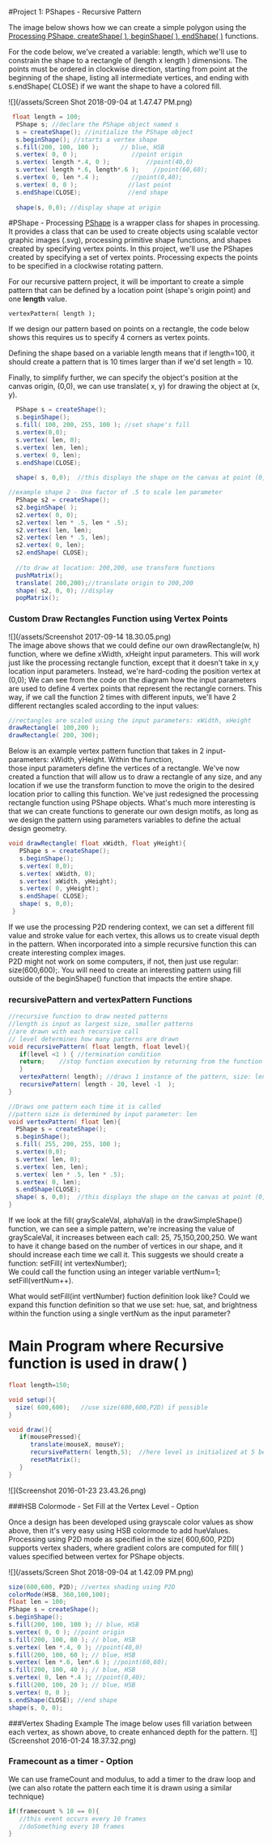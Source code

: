 #Project 1: PShapes - Recursive Pattern

The image below shows how we can create a simple polygon using the [Processing PShape, createShape\( \), beginShape\( \), endShape\( \)](https://processing.org/reference/beginShape_.html) functions.

For the code below, we've created a variable: length, which we'll use to constrain the shape to a rectangle of (length x length ) dimensions.  The points must be ordered in clockwise direction, starting from point at the beginning of the shape, listing all intermediate vertices, and ending with s.endShape( CLOSE) if we want the shape to have a colored fill.


![](/assets/Screen Shot 2018-09-04 at 1.47.47 PM.png)

```java
 float length = 100;
  PShape s; //declare the PShape object named s
  s = createShape(); //initialize the PShape object
  s.beginShape(); //starts a vertex shape
  s.fill(200, 100, 100 );      // blue, HSB
  s.vertex( 0, 0 );               //point origin
  s.vertex( length *.4, 0 );          //point(40,0)
  s.vertex( length *.6, length*.6 );    //point(60,60);
  s.vertex( 0, len *.4 );         //point(0,40);
  s.vertex( 0, 0 );              //last point
  s.endShape(CLOSE);             //end shape
  
  shape(s, 0,0); //display shape at origin
```


#PShape - Processing
[PShape](https://processing.org/reference/PShape.html) is a wrapper class for shapes in processing.  It provides a class that can be used to create objects using scalable vector graphic images (.svg), processing primitive shape functions, and shapes created by specifying vertex points.  In this project, we'll use the PShapes created by specifying a set of vertex points.  Processing expects the points to be specified in a clockwise rotating pattern.

For our recursive pattern project, it will be important to create a simple pattern that can be defined by a location point \(shape's origin point\) and one **length** value.

`vertexPattern( length );`

If we design our pattern based on points on a rectangle, the code below shows this requires us to specify 4 corners as vertex points.  

Defining the shape based on a variable length means that if length=100, it should create a pattern that is 10 times larger than if we'd set length = 10.

Finally, to simplify further, we can specify the object's position at the canvas origin, (0,0), we can use translate( x, y) for drawing the object at (x, y).

```java
  PShape s = createShape();
  s.beginShape();
  s.fill( 100, 200, 255, 100 ); //set shape's fill
  s.vertex(0,0);
  s.vertex( len, 0);
  s.vertex( len, len);
  s.vertex( 0, len);
  s.endShape(CLOSE);
  
  shape( s, 0,0);  //this displays the shape on the canvas at point (0,0)

//example shape 2 - Use factor of .5 to scale len parameter
  PShape s2 = createShape();
  s2.beginShape( );
  s2.vertex( 0, 0);
  s2.vertex( len * .5, len * .5);
  s2.vertex( len, len);
  s2.vertex( len * .5, len);
  s2.vertex( 0, len);
  s2.endShape( CLOSE);
  
  //to draw at location: 200,200, use transform functions
  pushMatrix();
  translate( 200,200);//translate origin to 200,200
  shape( s2, 0, 0); //display 
  popMatrix();
```

### Custom Draw Rectangles Function using Vertex Points

![](/assets/Screenshot 2017-09-14 18.30.05.png)  
The image above shows that we could define our own drawRectangle\(w, h\) function, where we define xWidth, xHeight input parameters.  This will work just like the processing rectangle function, except that it doesn't take in x,y location input parameters. Instead, we're hard-coding the position vertex at \(0,0\);  We can see from the code on the diagram how the input parameters are used to define 4 vertex points that represent the rectangle corners.  This way, if we call the function 2 times with different inputs, we'll have 2 different rectangles scaled according to the input values:

```java
//rectangles are scaled using the input parameters: xWidth, xHeight
drawRectangle( 100,200 );
drawRectangle( 200, 300);
```

Below is an example vertex pattern function that takes in 2 input-parameters: xWidth, yHeight.  Within the function,   
those input parameters define the vertices of a rectangle.  We've now created a function that will allow us to draw a rectangle of any size, and any location if we use the transform function to move the origin to the desired location prior to calling this function.  We've just redesigned the processing rectangle function using PShape objects.  What's much more interesting is that we can create functions to generate our own design motifs, as long as we design the pattern using parameters variables to define the actual design geometry.

```java
void drawRectangle( float xWidth, float yHeight){
   PShape s = createShape();
   s.beginShape();
   s.vertex( 0,0);
   s.vertex( xWidth, 0);
   s.vertex( xWidth, yHeight);
   s.vertex( 0, yHeight);
   s.endShape( CLOSE);
   shape( s, 0,0);
 }
```


If we use the processing P2D rendering context, we can set a different fill value and stroke value for each vertex, this allows us to create visual depth in the pattern. When incorporated into a simple recursive function this can create interesting complex images.  
P2D might not work on some computers, if not, then just use regular: size\(600,600\);.  You will need to create an interesting pattern using fill outside of the beginShape\(\) function that impacts the entire shape.

### recursivePattern and vertexPattern Functions

```java
//recursive function to draw nested patterns
//length is input as largest size, smaller patterns
//are drawn with each recursive call
// level determines how many patterns are drawn
void recursivePattern( float length, float level){
   if(level <1 ) { //termination condition
   return;    //stop function execution by returning from the function
   }
   vertexPattern( length); //draws 1 instance of the pattern, size: length
   recursivePattern( length - 20, level -1  );  
}

//Draws one pattern each time it is called
//pattern size is determined by input parameter: len
void vertexPattern( float len){
  PShape s = createShape();
  s.beginShape();
  s.fill( 255, 200, 255, 100 );  
  s.vertex(0,0);  
  s.vertex( len, 0);
  s.vertex( len, len);
  s.vertex( len * .5, len * .5);   
  s.vertex( 0, len);
  s.endShape(CLOSE);
  shape( s, 0,0);  //this displays the shape on the canvas at point (0,0)
}
```

If we look at the fill\( grayScaleVal, alphaVal\) in the drawSimpleShape\(\) function, we can see a simple pattern, we're increasing the value of grayScaleVal, it increases between each call:  25, 75,150,200,250.  We want to have it change based on the number of vertices in our shape, and it should increase each time we call it.  This suggests we should create a function:  setFill\( int vertexNumber\);  
We could call the function using an integer variable vertNum=1;  setFill\(vertNum++\).

What would setFill\(int vertNumber\) fuction definition look like?  Could we expand this function definition so that we use set: hue, sat, and brightness within the function using a single vertNum as the input parameter?


# Main Program where Recursive function is used  in draw\( \)

```java
float length=150;

void setup(){
  size( 600,600);   //use size(600,600,P2D) if possible
}

void draw(){
   if(mousePressed){
      translate(mouseX, mouseY);
      recursivePattern( length,5);  //here level is initialized at 5 because we decrement it inside the recursive function
      resetMatrix();
   }
}
```

![](Screenshot 2016-01-23 23.43.26.png)

###HSB Colormode - Set Fill at the Vertex Level - Option

Once a design has been developed using grayscale color values as show above, then it's very easy using HSB colormode to add hueValues.  Processing using P2D mode as specified in the size\( 600,600, P2D\) supports vertex shaders, where gradient colors are computed for fill\( \) values specified between vertex for PShape objects.

![](/assets/Screen Shot 2018-09-04 at 1.42.09 PM.png)
```java
size(600,600, P2D); //vertex shading using P2D
colorMode(HSB, 360,100,100);
float len = 100;
PShape s = createShape();
s.beginShape();
s.fill(200, 100, 100 ); // blue, HSB
s.vertex( 0, 0 ); //point origin
s.fill(200, 100, 80 ); // blue, HSB
s.vertex( len *.4, 0 ); //point(40,0)
s.fill(200, 100, 60 ); // blue, HSB
s.vertex( len *.6, len*.6 ); //point(60,60);
s.fill(200, 100, 40 ); // blue, HSB
s.vertex( 0, len *.4 ); //point(0,40);
s.fill(200, 100, 20 ); // blue, HSB
s.vertex( 0, 0 );
s.endShape(CLOSE); //end shape
shape(s, 0, 0);
```
###Vertex Shading Example
The image below uses fill variation between each vertex, as shown above, to create enhanced depth for the pattern. 
![](Screenshot 2016-01-24 18.37.32.png)


### Framecount as a timer - Option
We can use frameCount and modulus, to add a timer to the draw loop and \(we can also rotate the pattern each time it is drawn using a similar technique\)

```java
if(framecount % 10 == 0){ 
   //this event occurs every 10 frames
   //doSomething every 10 frames
}
```

